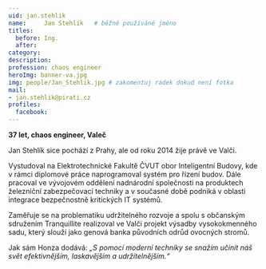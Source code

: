 ```yaml
---
uid: jan.stehlik
name:     Jan Stehlík 	# běžně používáné jméno
titles:
  before: Ing.
  after:
category:
description: 
profession: chaos engineer
heroImg: banner-va.jpg
img: people/Jan_Stehlik.jpg # zakomentuj radek dokud není fotka
mail:
- jan.stehlik@pirati.cz
profiles:
  facebook:
---
```

**37 let, chaos engineer, Valeč**

Jan Stehlík sice pochází z Prahy, ale od roku 2014 žije právě ve Valči.

Vystudoval na Elektrotechnické Fakultě ČVUT obor Inteligentní Budovy, kde v rámci diplomové práce naprogramoval systém pro řízení budov. Dále pracoval ve vývojovém oddělení nadnárodní společnosti na produktech železniční zabezpečovací techniky a v současné době podniká v oblasti integrace bezpečnostně kritických IT systémů.

Zaměřuje se na problematiku udržitelného rozvoje a spolu s občanským sdružením Tranquillite realizoval ve Valči projekt výsadby vysokokmenného sadu, který slouží jako genová banka původních odrůd ovocných stromů.

Jak sám Honza dodává: *„S pomocí moderní techniky se snažím učinit náš svět efektivnějším, laskavějším a udržitelnějším.“*
